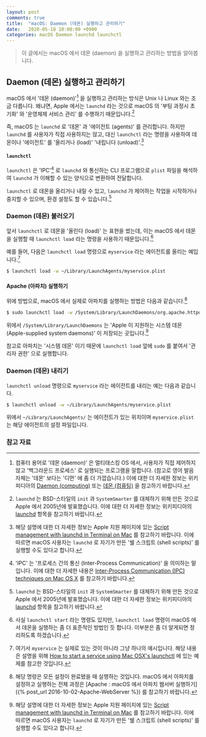 ```yaml
---
layout: post
comments: true
title:  "macOS: Daemon (데몬) 실행하고 관리하기"
date:   2020-05-18 10:00:00 +0900
categories: macOS Daemon launchd launchctl
---
```


> 이 글에서는 macOS 에서 데몬 (daemon) 을 실행하고 관리하는 방법을 알아봅니다.

## Daemon (데몬) 실행하고 관리하기

macOS 에서 '데몬 (daemon)'[^daemon] 을 실행하고 관리하는 방식은 Unix 나 Linux 와는 조금 다릅니다. 왜냐면, Apple 에서는 `launchd` 라는 것으로 macOS 의 '부팅 과정시 초기화' 와 '운영체제 서비스 관리' 를 수행하기 때문입니다.[^launchd]

즉, macOS 는 `launchd` 로 '데몬' 과 '에이전트 (agents)' 를 관리합니다. 하지만 `launchd` 를 사용자가 직접 사용하지는 않고, 대신 `launchctl` 라는 명령을 사용하여 데몬이나 '에이전트' 를 '올리거나 (load)' '내립니다 (unload)'.[^apple-launchd]

#### `launchctl`

`launchctl` 은 'IPC'[^IPC] 로 `launchd` 와 통신하는 CLI 프로그램으로 `plist` 파일을 해석하여 `launchd` 가 이해할 수 있는 양식으로 변환하여 전달합니다.

`launchctl` 로 데몬을 올리거나 내릴 수 있고, `launchd` 가 제어하는 작업을 시작하거나 중지할 수 있으며, 환경 설정도 할 수 있습니다.[^launchd]

### Daemon (데몬) 불러오기

앞서 `launchctl` 로 데몬을 '올린다 (load)' 는 표현을 썼는데, 이는 macOS 에서 데몬을 실행할 때 `launchctl load` 라는 명령을 사용하기 때문입니다.[^launchctl-load]

예를 들어, 다음은 `launchctl load` 명령으로 `myservice` 라는 에이전트를 올리는 예입니다.[^launchctl-load-sample]

```zsh
$ launchctl load -w ~/Library/LaunchAgents/myservice.plist
```

#### Apache (아파치) 실행하기

위에 방법으로, macOS 에서 실제로 아파치를 실행하는 방법은 다음과 같습니다.[^apache]

```zsh
$ sudo launchctl load -w /System/Library/LaunchDaemons/org.apache.httpd.plist
```

위에서 `/System/Library/LaunchDaemons` 는 'Apple 이 지원하는 시스템 데몬 (Apple-supplied system daemons)' 이 저장되는 곳입니다.[^apple-launchd]

참고로 아파치는 '시스템 데몬' 이기 때문에 `launchctl load` 앞에 `sudo` 를 붙여서 '관리자 권한' 으로 실행합니다.

### Daemon (데몬) 내리기

`launchctl unload` 명령으로 `myservice` 라는 에이전트를 내리는 예는 다음과 같습니다.

```sh
$ launchctl unload -w ~/Library/LaunchAgents/myservice.plist
```

위에서 `~/Library/LaunchAgents/` 는 에이전트가 있는 위치이며 `myservice.plist` 는 해당 에이전트의 설정 파일입니다.

### 참고 자료

[^daemon]: 컴퓨터 용어로 '데몬 (daemon)' 은 멀티태스킹 OS 에서, 사용자가 직접 제어하지 않고 '백그라운드 프로세스' 로 실행되는 프로그램을 말합니다. (참고로 영어 발음 자체는 '데몬' 보다는 '디먼' 에 좀 더 가깝습니다.) 이에 대한 더 자세한 정보는 위키피디아의 [Daemon (computing)](https://en.wikipedia.org/wiki/Daemon_(computing)) 또는 [데몬 (컴퓨팅)](https://ko.wikipedia.org/wiki/데몬_(컴퓨팅)) 을 참고하기 바랍니다.

[^launchd]: `launchd` 는 BSD-스타일의 `init` 과 `SystemSmarter` 를 대체하기 위해 만든 것으로 Apple 에서 2005년에 발표했습니다. 이에 대한 더 자세한 정보는 위키피디아의 [launchd](https://en.wikipedia.org/wiki/Launchd) 항목을 참고하기 바랍니다.

[^apple-launchd]: 해당 설명에 대한 더 자세한 정보는 Apple 지원 페이지에 있는 [Script management with launchd in Terminal on Mac](https://support.apple.com/guide/terminal/script-management-with-launchd-apdc6c1077b-5d5d-4d35-9c19-60f2397b2369/mac) 를 참고하기 바랍니다. 이에 따르면 macOS 사용자는 `launchd` 로 자기가 만든 '쉘 스크립트 (shell scripts)' 를 실행할 수도 있다고 합니다.

[^IPC]: 'IPC' 는 '프로세스 간의 통신 (Inter-Process Communication)' 을 의미하는 말입니다. 이에 대한 더 자세한 내용은 [Inter-Process Communication (IPC) techniques on Mac OS X](https://www.slideshare.net/Hem_Dutt/ipc-on-mac-osx) 를 참고하기 바랍니다.

[^launchctl-load]: 사실 `launchctl start` 라는 명령도 있지만, `launchctl load` 명령이 macOS 에서 데몬을 실행하는 좀 더 표준적인 방법인 듯 합니다. 이부분은 좀 더 알게되면 정리하도록 하겠습니다.

[^launchctl-load-sample]: 여기서 `myservice` 는 실제로 있는 것이 아니라 그냥 하나의 예시입니다. 해당 내용은 설명을 위해 [How to start a service using Mac OSX's launchctl](https://superuser.com/questions/930389/how-to-start-a-service-using-mac-osxs-launchctl) 에 있는 예제를 참고한 것입니다.

[^apache]: 해당 명령은 모든 설정이 완료됐을 때 실행하는 것입니다. macOS 에서 아파치를 설정하고 실행하는 전체 과정은 [Apache : macOS 에서 아파치 웹서버 실행하기]({% post_url 2016-10-02-Apache-WebServer %}) 를 참고하기 바랍니다.
